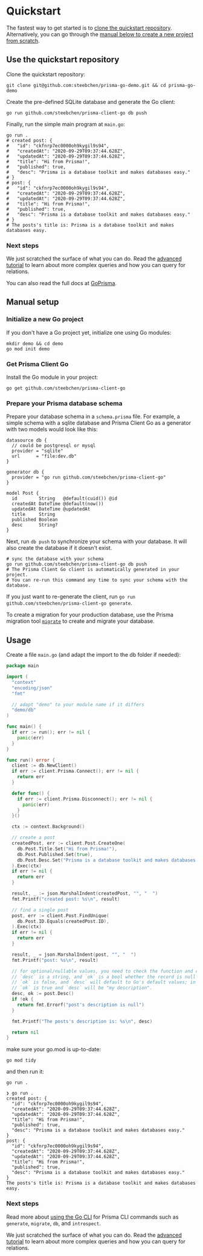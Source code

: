 # Quickstart

The fastest way to get started is to [clone the quickstart repository](#use-the-quickstart-repository).
Alternatively, you can go through the [manual below to create a new project from scratch](#manual-setup).

## Use the quickstart repository

Clone the quickstart repository:

```shell
git clone git@github.com:steebchen/prisma-go-demo.git && cd prisma-go-demo
```

Create the pre-defined SQLite database and generate the Go client:

```shell
go run github.com/steebchen/prisma-client-go db push
```

Finally, run the simple main program at `main.go`:

```shell
go run .
# created post: {
#   "id": "ckfnrp7ec0000oh9kygil9s94",
#   "createdAt": "2020-09-29T09:37:44.628Z",
#   "updatedAt": "2020-09-29T09:37:44.628Z",
#   "title": "Hi from Prisma!",
#   "published": true,
#   "desc": "Prisma is a database toolkit and makes databases easy."
# }
# post: {
#   "id": "ckfnrp7ec0000oh9kygil9s94",
#   "createdAt": "2020-09-29T09:37:44.628Z",
#   "updatedAt": "2020-09-29T09:37:44.628Z",
#   "title": "Hi from Prisma!",
#   "published": true,
#   "desc": "Prisma is a database toolkit and makes databases easy."
# }
# The posts's title is: Prisma is a database toolkit and makes databases easy.
```

### Next steps

We just scratched the surface of what you can do. Read the [advanced tutorial](advanced.md) to learn about more
complex queries and how you can query for relations.

You can also read the full docs at [GoPrisma](https://goprisma.org/docs).

## Manual setup

### Initialize a new Go project

If you don't have a Go project yet, initialize one using Go modules:

```shell script
mkdir demo && cd demo
go mod init demo
```

### Get Prisma Client Go

Install the Go module in your project:

```shell script
go get github.com/steebchen/prisma-client-go
```

### Prepare your Prisma database schema

Prepare your database schema in a `schema.prisma` file. For example, a simple schema with a sqlite database and Prisma
Client Go as a generator with two models would look like this:

```prisma
datasource db {
  // could be postgresql or mysql
  provider = "sqlite"
  url      = "file:dev.db"
}

generator db {
  provider = "go run github.com/steebchen/prisma-client-go"
}

model Post {
  id        String   @default(cuid()) @id
  createdAt DateTime @default(now())
  updatedAt DateTime @updatedAt
  title     String
  published Boolean
  desc      String?
}
```

Next, run `db push` to synchronize your schema with your database. It will also create the database if it doesn't exist.

```shell script
# sync the database with your schema
go run github.com/steebchen/prisma-client-go db push
# The Prisma Client Go client is automatically generated in your project.
# You can re-run this command any time to sync your schema with the database.
```

If you just want to re-generate the client, run `go run github.com/steebchen/prisma-client-go generate`.

To create a migration for your production database, use the Prisma migration
tool [`migrate`](https://www.prisma.io/docs/concepts/components/prisma-migrate) to create and migrate your database.

## Usage

Create a file `main.go` (and adapt the import to the db folder if needed):

```go
package main

import (
  "context"
  "encoding/json"
  "fmt"

  // adapt "demo" to your module name if it differs
  "demo/db"
)

func main() {
  if err := run(); err != nil {
    panic(err)
  }
}

func run() error {
  client := db.NewClient()
  if err := client.Prisma.Connect(); err != nil {
    return err
  }

  defer func() {
    if err := client.Prisma.Disconnect(); err != nil {
      panic(err)
    }
  }()

  ctx := context.Background()

  // create a post
  createdPost, err := client.Post.CreateOne(
    db.Post.Title.Set("Hi from Prisma!"),
    db.Post.Published.Set(true),
    db.Post.Desc.Set("Prisma is a database toolkit and makes databases easy."),
  ).Exec(ctx)
  if err != nil {
    return err
  }

  result, _ := json.MarshalIndent(createdPost, "", "  ")
  fmt.Printf("created post: %s\n", result)

  // find a single post
  post, err := client.Post.FindUnique(
    db.Post.ID.Equals(createdPost.ID),
  ).Exec(ctx)
  if err != nil {
    return err
  }

  result, _ = json.MarshalIndent(post, "", "  ")
  fmt.Printf("post: %s\n", result)

  // for optional/nullable values, you need to check the function and create two return values
  // `desc` is a string, and `ok` is a bool whether the record is null or not. If it's null,
  // `ok` is false, and `desc` will default to Go's default values; in this case an empty string (""). Otherwise,
  // `ok` is true and `desc` will be "my description".
  desc, ok := post.Desc()
  if !ok {
    return fmt.Errorf("post's description is null")
  }

  fmt.Printf("The posts's description is: %s\n", desc)

  return nil
}
```

make sure your go.mod is up-to-date:

```
go mod tidy
```

and then run it:

```shell script
go run .
```

```
❯ go run .
created post: {
  "id": "ckfnrp7ec0000oh9kygil9s94",
  "createdAt": "2020-09-29T09:37:44.628Z",
  "updatedAt": "2020-09-29T09:37:44.628Z",
  "title": "Hi from Prisma!",
  "published": true,
  "desc": "Prisma is a database toolkit and makes databases easy."
}
post: {
  "id": "ckfnrp7ec0000oh9kygil9s94",
  "createdAt": "2020-09-29T09:37:44.628Z",
  "updatedAt": "2020-09-29T09:37:44.628Z",
  "title": "Hi from Prisma!",
  "published": true,
  "desc": "Prisma is a database toolkit and makes databases easy."
}
The posts's title is: Prisma is a database toolkit and makes databases easy.
```

### Next steps

Read more about [using the Go CLI](cli.md) for Prisma CLI commands such as `generate`, `migrate`, `db`,
and `introspect`.

We just scratched the surface of what you can do. Read the [advanced tutorial](advanced.md) to learn about more
complex queries and how you can query for relations.
